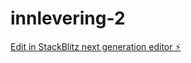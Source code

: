# innlevering-2

[Edit in StackBlitz next generation editor ⚡️](https://stackblitz.com/~/github.com/SapphireShy/innlevering-2)